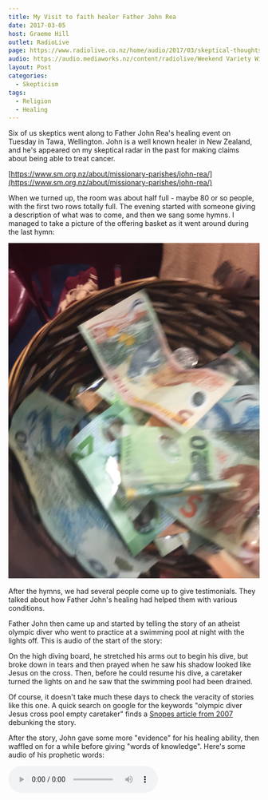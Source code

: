 ```yaml
---
title: My Visit to faith healer Father John Rea
date: 2017-03-05
host: Graeme Hill
outlet: RadioLive
page: https://www.radiolive.co.nz/home/audio/2017/03/skeptical-thoughts-with-mark-honeychurch.html
audio: https://audio.mediaworks.nz/content/radiolive/Weekend Variety Wireless/Mar 2017/05_03_17_Mark.mp3
layout: Post
categories:
  - Skepticism
tags:
  - Religion
  - Healing
---
```


Six of us skeptics went along to Father John Rea's healing event on Tuesday in Tawa, Wellington. John is a well known healer in New Zealand, and he's appeared on my skeptical radar in the past for making claims about being able to treat cancer.

<!-- more -->

[https://www.sm.org.nz/about/missionary-parishes/john-rea/](https://www.sm.org.nz/about/missionary-parishes/john-rea/)

When we turned up, the room was about half full - maybe 80 or so people, with the first two rows totally full. The evening started with someone giving a description of what was to come, and then we sang some hymns. I managed to take a picture of the offering basket as it went around during the last hymn:

![Offering](./IMG_0411.jpg)

After the hymns, we had several people come up to give testimonials. They talked about how Father John's healing had helped them with various conditions.

Father John then came up and started by telling the story of an atheist olympic diver who went to practice at a swimming pool at night with the lights off. This is audio of the start of the story:

On the high diving board, he stretched his arms out to begin his dive, but broke down in tears and then prayed when he saw his shadow looked like Jesus on the cross. Then, before he could resume his dive, a caretaker turned the lights on and he saw that the swimming pool had been drained.

Of course, it doesn't take much these days to check the veracity of stories like this one. A quick search on google for the keywords "olympic diver Jesus cross pool empty caretaker" finds a [Snopes article from 2007](http://www.snopes.com/glurge/highdive.asp) debunking the story.

After the story, John gave some more "evidence" for his healing ability, then waffled on for a while before giving "words of knowledge". Here's some audio of his prophetic words:

<audio controls src="/media/audio/skepticism/Knowledge.mp3" />

The idea of John's knowledge is that God has given him messages of who can be healed. John reads out a list of conditions, and for each condition he gives some clues as to who the person or people who are suffering might be. Some were fairly benign - RSI, back pain, etc - but others were much more serious, such as cancer and leukemia. When you hear something that is close to being a match to either you or someone you know, you own that "word" and it will come true. It was stressed that what was said might not be exactly correct, and that you should believe it's for you if parts of it matched for you.

I hadn't eaten since lunch, and was feeling hungry, so for my cover story I'd decided to go with "stomach issues". Father John threw out so many conditions and descriptions of people that he actually came quite close to my cover story. He talked of a man who is 45 (I'm 41) who has three children (I have three daughters) and has stomach problems!

It reminded me of how stage psychics sometimes do a quick fire of throwing out lots of different guesses (the scattergun approach), and then honing in on those that resonate with someone in the audience, while quickly moving on from those that don't fit anyone.

Some of John's "words" were probably too unlikely to find any hits, such as the "2 metre tall man with a moustache and brain cancer" - but as he wasn't checking that each piece of "knowledge" matched someone, he could just throw out lots and lots of guesses safe in the knowledge that he'll only ever hear back from the ones that match someone. This is a form of confirmation bias.

There was some "humility" that felt quite false - with talk of how it is Jesus that heals, not the person praying over you, and how it's good to go to both Father John and another healer for prayer, as Father John won't then know if it's him who healed you or someone else.

<audio controls src="/media/audio/skepticism/SwollenHeads.mp3" />

Then, when it came time for people to get healing prayer, John asked for the healing groups to move to the sides to prepare for praying for people. To my surprise, the first two rows of the audience - a good third or more of everyone in attendance - stood up and moved to the sides of the room. That left about 50 or so of us to go up and be prayed for by Father John.

I went up for prayer for my "stomach issues", and was prayed over for about 10 seconds:

<audio controls src="/media/audio/skepticism/StomachIssues.mp3" />

After that I moved over to a prayer team, and let them pray over me in tongues for a few minutes. I thanked them and then sat down, waiting for the other skeptics to come back from their "healing". One skeptic had decided to try "street epistemology" on his healing team, and was busy trying to get them to examine the evidence for their beliefs, so we had to drag him out of the room!

![Prayer](./IMG_0414.jpg)

Outside, I had to quickly move my car to let someone in a wheelchair access their vehicle - and I felt sorry to think that they had earnestly come to this event with the hope of receiving a miraculous healing.

[Source](https://www.radiolive.co.nz/home/audio/2017/03/skeptical-thoughts-with-mark-honeychurch.html)
